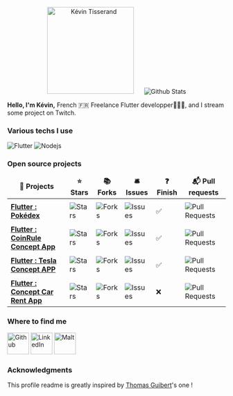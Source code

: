 
<p align="center">
  <img src="https://avatars.githubusercontent.com/u/61078929?s=400&u=df70e841764498aa2f72434b2a302b4d35b02c32&v=4" alt="Kévin Tisserand" height="200" style="margin-right: 20px"/>
  <img src="https://github-readme-stats.vercel.app/api?username=TisseraK&show_icons=true&theme=graywhite" alt="Github Stats" />
</p>
<p>
  <strong>Hello, I'm Kévin,</strong> French 🇫🇷 Freelance Flutter developper👨🏻‍💻, and I stream some project on Twitch.
</p>
<h3>Various techs I use</h3>
<p>
  <img alt="Flutter" src="https://img.shields.io/badge/-Flutter-blue?style=flat-square&logo=flutter&logoColor=white" />  
  <img alt="Nodejs" src="https://img.shields.io/badge/-Nodejs-43853d?style=flat-square&logo=Node.js&logoColor=white" />
</p>
<h3>Open source projects</h3>
<table>
  <thead align="center">
    <tr border: none;>
      <td><b>🎁 Projects</b></td>
      <td><b>⭐ Stars</b></td>
      <td><b>📚 Forks</b></td>
      <td><b>🛎 Issues</b></td>
      <td><b>❓ Finish</b></td>
      <td><b>📬 Pull requests</b></td>
    </tr>
  </thead>
  <tbody>
    <tr>
      <td><a href="https://github.com/TisseraK/Pokedex_Flutter"><b>Flutter : Pokédex</b></a></td>
      <td><img alt="Stars" src="https://img.shields.io/github/stars/TisseraK/Pokedex_Flutter?style=flat-square&labelColor=343b41"/></td>
      <td><img alt="Forks" src="https://img.shields.io/github/forks/TisseraK/Pokedex_Flutter?style=flat-square&labelColor=343b41"/></td>
      <td><img alt="Issues" src="https://img.shields.io/github/issues/TisseraK/Pokedex_Flutter?style=flat-square&labelColor=343b41"/></td>
      <td><p style=>✅</p></td>
      <td><img alt="Pull Requests" src="https://img.shields.io/github/issues-pr/TisseraK/Pokedex_Flutter?style=flat-square&labelColor=343b41"/></td>
    </tr>
  <tr>
      <td><a href="https://github.com/TisseraK/coinrule_MobileApp"><b>Flutter : CoinRule Concept App</b></a></td>
      <td><img alt="Stars" src="https://img.shields.io/github/stars/TisseraK/coinrule_MobileApp?style=flat-square&labelColor=343b41"/></td>
      <td><img alt="Forks" src="https://img.shields.io/github/forks/TisseraK/coinrule_MobileApp?style=flat-square&labelColor=343b41"/></td>
      <td><img alt="Issues" src="https://img.shields.io/github/issues/TisseraK/coinrule_MobileApp?style=flat-square&labelColor=343b41"/></td>
      <td><p style=>✅</p></td>
      <td><img alt="Pull Requests" src="https://img.shields.io/github/issues-pr/TisseraK/coinrule_MobileApp?style=flat-square&labelColor=343b41"/></td>
    </tr>
    <tr>
      <td><a href="https://github.com/TisseraK/TeslaApp"><b>Flutter : Tesla Concept APP</b></a></td>
      <td><img alt="Stars" src="https://img.shields.io/github/stars/TisseraK/TeslaApp?style=flat-square&labelColor=343b41"/></td>
      <td><img alt="Forks" src="https://img.shields.io/github/forks/TisseraK/TeslaApp?style=flat-square&labelColor=343b41"/></td>
      <td><img alt="Issues" src="https://img.shields.io/github/issues/TisseraK/TeslaApp?style=flat-square&labelColor=343b41"/></td>
      <td><p style=>✅</p></td>
      <td><img alt="Pull Requests" src="https://img.shields.io/github/issues-pr/TisseraK/TeslaApp?style=flat-square&labelColor=343b41"/></td>
    </tr>
    <tr>
      <td><a href="https://github.com/TisseraK/Rent_Car_App_Flutter"><b>Flutter : Concept Car Rent App</b></a></td>
      <td><img alt="Stars" src="https://img.shields.io/github/stars/TisseraK/Rent_Car_App_Flutter?style=flat-square&labelColor=343b41"/></td>
      <td><img alt="Forks" src="https://img.shields.io/github/forks/TisseraK/Rent_Car_App_Flutter?style=flat-square&labelColor=343b41"/></td>
      <td><img alt="Issues" src="https://img.shields.io/github/issues/TisseraK/Rent_Car_App_Flutter?style=flat-square&labelColor=343b41"/></td>
      <td><p style=>❌</p></td>
      <td><img alt="Pull Requests" src="https://img.shields.io/github/issues-pr/TisseraK/Rent_Car_App_Flutter?style=flat-square&labelColor=343b41"/></td>
    </tr>
  </tbody>
</table>
  <h3>Where to find me</h3>
<p><a href="https://github.com/TisseraK" target="_blank"><img alt="Github" src="https://img.shields.io/badge/GitHub-%2312100E.svg?&style=for-the-badge&logo=Github&logoColor=white"height="50" /></a> <a href="https://www.linkedin.com/in/kévin-tisserand-352636197" target="_blank"><img alt="LinkedIn" src="https://img.shields.io/badge/linkedin-%230077B5.svg?&style=for-the-badge&logo=linkedin&logoColor=white"height="50" /></a> <a href="https://www.malt.fr/profile/kevintisserand" target="_blank"><img alt="Malt" src="https://dam.malt.com/rebranding2020/malt-logo/malt-red"height="50" /></a>
</p>
<h3>Acknowledgments</h3>
<p>This profile readme is greatly inspired by <a href="https://github.com/thmsgbrt/thmsgbrt/edit/master/README.md">Thomas Guibert</a>'s one !</p>
